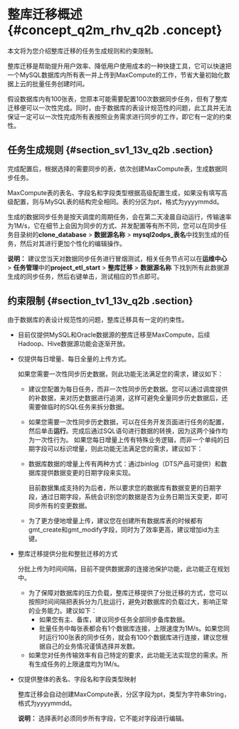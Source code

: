 # 整库迁移概述 {#concept_q2m_rhv_q2b .concept}

本文将为您介绍整库迁移的任务生成规则和约束限制。

整库迁移是帮助提升用户效率、降低用户使用成本的一种快捷工具，它可以快速把一个MySQL数据库内所有表一并上传到MaxCompute的工作，节省大量初始化数据上云的批量任务创建时间。

假设数据库内有100张表，您原本可能需要配置100次数据同步任务，但有了整库迁移便可以一次性完成。同时，由于数据库的表设计规范性的问题，此工具并无法保证一定可以一次性完成所有表按照业务需求进行同步的工作，即它有一定的约束性。

## 任务生成规则 {#section_sv1_13v_q2b .section}

完成配置后，根据选择的需要同步的表，依次创建MaxCompute表，生成数据同步任务。

MaxCompute表的表名、字段名和字段类型根据高级配置生成，如果没有填写高级配置，则与MySQL表的结构完全相同。表的分区为pt，格式为yyyymmdd。

生成的数据同步任务是按天调度的周期任务，会在第二天凌晨自动运行，传输速率为1M/s，它在细节上会因为同步的方式、并发配置等有所不同，您可以在同步任务目录树的**clone\_database** \> **数据源名称** \> **mysql2odps\_表名**中找到生成的任务，然后对其进行更加个性化的编辑操作。

**说明：** 建议您当天对数据同步任务进行冒烟测试，相关任务节点可以在**运维中心** \> **任务管理**中的**project\_etl\_start** \> **整库迁移** \> **数据源名称** 下找到所有此数据源生成的同步任务，然后右键单击，测试相应的节点即可。

## 约束限制 {#section_tv1_13v_q2b .section}

由于数据库的表设计规范性的问题，整库迁移具有一定的约束性。

-   目前仅提供MySQL和Oracle数据源的整库迁移至MaxCompute，后续Hadoop、Hive数据源功能会逐渐开放。
-   仅提供每日增量、每日全量的上传方式。

    如果您需要一次性同步历史数据，则此功能无法满足您的需求，建议如下：

    -   建议您配置为每日任务，而非一次性同步历史数据。您可以通过调度提供的补数据，来对历史数据进行追溯，这样可避免全量同步历史数据后，还需要做临时的SQL任务来拆分数据。
    -   如果您需要一次性同步历史数据，可以在任务开发页面进行任务的配置，然后单击**运行**。完成后通过SQL语句进行数据的转换，因为这两个操作均为一次性行为。
    如果您每日增量上传有特殊业务逻辑，而非一个单纯的日期字段可以标识增量，则此功能无法满足您的需求，建议如下：

    -   数据库数据的增量上传有两种方式：通过binlog（DTS产品可提供）和数据库提供数据变更的日期字段来实现。

        目前数据集成支持的为后者，所以要求您的数据库有数据变更的日期字段，通过日期字段，系统会识别您的数据是否为业务日期当天变更，即可同步所有的变更数据。

    -   为了更方便地增量上传，建议您在创建所有数据库表的时候都有gmt\_create和gmt\_modify字段，同时为了效率更高，建议增加id为主键。
-   整库迁移提供分批和整批迁移的方式

    分批上传为时间间隔，目前不提供数据源的连接池保护功能，此功能正在规划中。

    -   为了保障对数据库的压力负载，整库迁移提供了分批迁移的方式，您可以按照时间间隔把表拆分为几批运行，避免对数据库的负载过大，影响正常的业务能力。建议如下：
        -   如果您有主、备库，建议同步任务全部同步备库数据。
        -   批量任务中每张表都会有1个数据库连接，上限速度为1M/s。如果您同时运行100张表的同步任务，就会有100个数据库进行连接，建议您根据自己的业务情况谨慎选择并发数。
    -   如果您对任务传输效率有自己特定的要求，此功能无法实现您的需求。所有生成任务的上限速度均为1M/s。
-   仅提供整体的表名、字段名和字段类型映射

    整库迁移会自动创建MaxCompute表，分区字段为pt，类型为字符串String，格式为yyyymmdd。

    **说明：** 选择表时必须同步所有字段，它不能对字段进行编辑。


